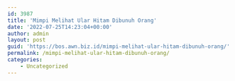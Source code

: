 ```yaml
---
id: 3987
title: 'Mimpi Melihat Ular Hitam Dibunuh Orang'
date: '2022-07-25T14:23:04+00:00'
author: admin
layout: post
guid: 'https://bos.awn.biz.id/mimpi-melihat-ular-hitam-dibunuh-orang/'
permalink: /mimpi-melihat-ular-hitam-dibunuh-orang/
categories:
    - Uncategorized
---
```


